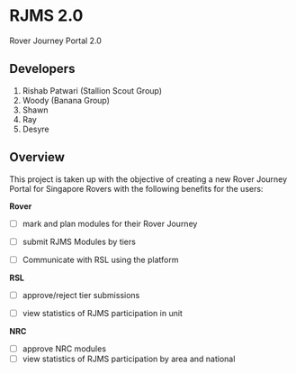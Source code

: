 # RJMS 2.0
Rover Journey Portal 2.0


## Developers

1. Rishab Patwari (Stallion Scout Group)
2. Woody (Banana Group)
3. Shawn
4. Ray
5. Desyre


## Overview
This project is taken up with the objective of creating a new Rover Journey Portal for Singapore Rovers with the following benefits for the users:


**Rover**
- [ ] mark and plan modules for their Rover Journey
- [ ] submit RJMS Modules by tiers
- [ ] Communicate with RSL using the platform


**RSL**
- [ ] approve/reject tier submissions
- [ ] view statistics of RJMS participation in unit


**NRC**
- [ ] approve NRC modules
- [ ] view statistics of RJMS participation by area and national
